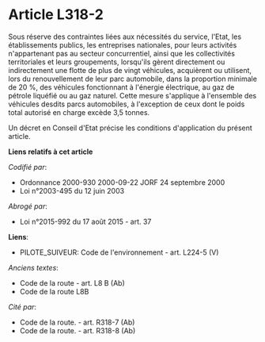 # Article L318-2

Sous réserve des contraintes liées aux nécessités du service, l'Etat, les établissements publics, les entreprises nationales,
pour leurs activités n'appartenant pas au secteur concurrentiel, ainsi que les collectivités territoriales et leurs
groupements, lorsqu'ils gèrent directement ou indirectement une flotte de plus de vingt véhicules, acquièrent ou utilisent,
lors du renouvellement de leur parc automobile, dans la proportion minimale de 20 %, des véhicules fonctionnant à l'énergie
électrique, au gaz de pétrole liquéfié ou au gaz naturel. Cette mesure s'applique à l'ensemble des véhicules desdits parcs
automobiles, à l'exception de ceux dont le poids total autorisé en charge excède 3,5 tonnes.

Un décret en Conseil d'Etat précise les conditions d'application du présent article.

**Liens relatifs à cet article**

_Codifié par_:

  - Ordonnance 2000-930 2000-09-22 JORF 24 septembre 2000
  - Loi n°2003-495 du 12 juin 2003

_Abrogé par_:

  - Loi n°2015-992 du 17 août 2015 - art. 37

**Liens**:

  - PILOTE_SUIVEUR: Code de l'environnement - art. L224-5 (V)

_Anciens textes_:

  - Code de la route - art. L8 B (Ab)
  - Code de la route L8B

_Cité par_:

  - Code de la route. - art. R318-7 (Ab)
  - Code de la route. - art. R318-8 (Ab)
